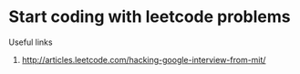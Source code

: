 # Start coding with leetcode problems

Useful links
1. http://articles.leetcode.com/hacking-google-interview-from-mit/
